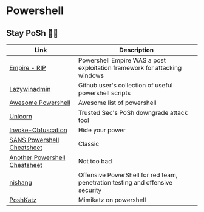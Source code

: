 # Powershell 
## Stay PoSh :sassy_woman:

Link | Description
-|-
[Empire - RIP](https://github.com/EmpireProject/Empire) | Powershell Empire WAS a post exploitation framework for attacking windows
[Lazywinadmin](https://github.com/lazywinadmin/PowerShell) | Github user's collection of useful powershell scripts
[Awesome Powershell](https://github.com/janikvonrotz/awesome-powershell) | Awesome list of powershell
[Unicorn](https://github.com/trustedsec/unicorn) | Trusted Sec's PoSh downgrade attack tool
[Invoke-Obfuscation](https://github.com/danielbohannon/Invoke-Obfuscation) | Hide your power
[SANS Powershell Cheatsheet](https://blogs.sans.org/pen-testing/files/2016/05/PowerShellCheatSheet_v41.pdf) | Classic
[Another Powershell Cheatsheet](https://cdn.comparitech.com/wp-content/uploads/2018/08/Comparitech-Powershell-cheatsheet.pdf) | Not too bad
[nishang](https://github.com/samratashok/nishang) | Offensive PowerShell for red team, penetration testing and offensive security
[PoshKatz](https://github.com/STEALTHbits/poshkatz) | Mimikatz on powershell
